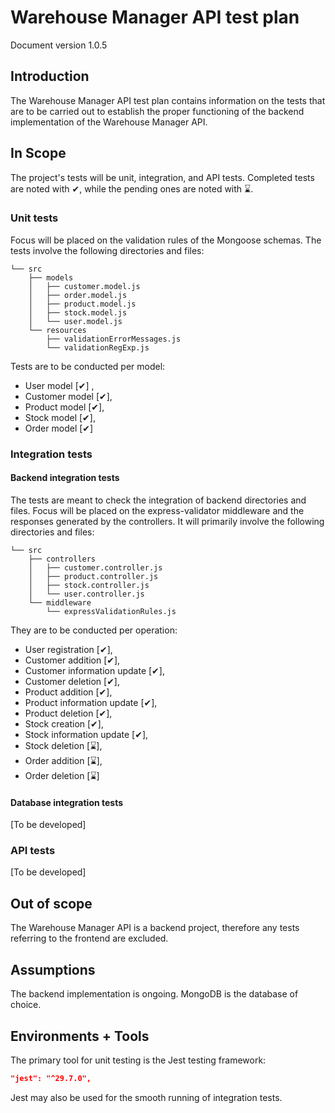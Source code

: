 # Warehouse Manager API test plan

Document version 1.0.5

## Introduction

The Warehouse Manager API test plan contains information on the tests that are to be carried out to establish the proper functioning of the backend implementation of the Warehouse Manager API.

## In Scope

The project's tests will be unit, integration, and API tests. Completed tests are noted with ✔, while the pending ones are noted with ⌛.

### Unit tests

Focus will be placed on the validation rules of the Mongoose schemas. The tests involve the following directories and files:

```text
└── src
    ├── models
    │   ├── customer.model.js
    │   ├── order.model.js
    │   ├── product.model.js
    │   ├── stock.model.js
    │   └── user.model.js
    └── resources
        ├── validationErrorMessages.js
        └── validationRegExp.js
```

Tests are to be conducted per model:

- User model [✔] ,
- Customer model [✔],
- Product model [✔],
- Stock model [✔],
- Order model [✔]

### Integration tests

#### Backend integration tests

The tests are meant to check the integration of backend directories and files. Focus will be placed on the express-validator middleware and the responses generated by the controllers. It will primarily involve the following directories and files:

```text
└── src
    ├── controllers
    │   ├── customer.controller.js
    │   ├── product.controller.js
    │   ├── stock.controller.js
    │   └── user.controller.js
    └── middleware
        └── expressValidationRules.js
```

They are to be conducted per operation:

- User registration [✔],
- Customer addition [✔],
- Customer information update [✔],
- Customer deletion [✔],
- Product addition [✔],
- Product information update [✔],
- Product deletion [✔],
- Stock creation [✔],
- Stock information update [✔],
- Stock deletion [⌛],
- Order addition [⌛],
- Order deletion [⌛]

#### Database integration tests

[To be developed]

### API tests

[To be developed]

## Out of scope

The Warehouse Manager API is a backend project, therefore any tests referring to the frontend are excluded.

## Assumptions

The backend implementation is ongoing. MongoDB is the database of choice.

## Environments + Tools

The primary tool for unit testing is the Jest testing framework:

```json
"jest": "^29.7.0",
```

Jest may also be used for the smooth running of integration tests.
